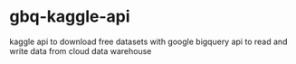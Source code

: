# gbq-kaggle-api
kaggle api to download free datasets with google bigquery api to read and write data from cloud data warehouse
